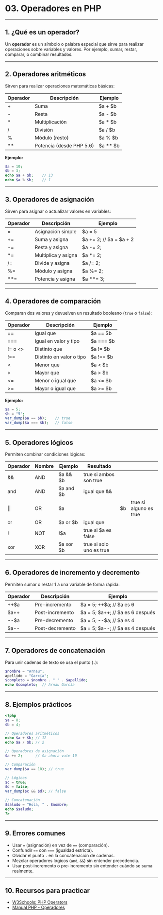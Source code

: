 # 03. Operadores en PHP

---

## 1. ¿Qué es un operador?

Un **operador** es un símbolo o palabra especial que sirve para realizar operaciones sobre variables y valores. Por ejemplo, sumar, restar, comparar, o combinar resultados.

---

## 2. Operadores aritméticos

Sirven para realizar operaciones matemáticas básicas:

| Operador | Descripción              | Ejemplo      |
| -------- | ------------------------ | ------------ |
| +        | Suma                     | \$a + \$b    |
| -        | Resta                    | \$a - \$b    |
| \*       | Multiplicación           | \$a \* \$b   |
| /        | División                 | \$a / \$b    |
| %        | Módulo (resto)           | \$a % \$b    |
| \*\*     | Potencia (desde PHP 5.6) | \$a \*\* \$b |

**Ejemplo:**

```php
$a = 10;
$b = 3;
echo $a + $b;    // 13
echo $a % $b;    // 1
```

---

## 3. Operadores de asignación

Sirven para asignar o actualizar valores en variables:

| Operador | Descripción         | Ejemplo                    |
| -------- | ------------------- | -------------------------- |
| =        | Asignación simple   | \$a = 5                    |
| +=       | Suma y asigna       | \$a += 2; // \$a = \$a + 2 |
| -=       | Resta y asigna      | \$a -= 2;                  |
| \*=      | Multiplica y asigna | \$a \*= 2;                 |
| /=       | Divide y asigna     | \$a /= 2;                  |
| %=       | Módulo y asigna     | \$a %= 2;                  |
| \*\*=    | Potencia y asigna   | \$a \*\*= 3;               |

---

## 4. Operadores de comparación

Comparan dos valores y devuelven un resultado booleano (`true` o `false`):

| Operador | Descripción              | Ejemplo     |
| -------- | ------------------------ | ----------- |
| ==       | Igual que                | \$a == \$b  |
| ===      | Igual en valor y tipo    | \$a === \$b |
| != o <>  | Distinto que             | \$a != \$b  |
| !==      | Distinto en valor o tipo | \$a !== \$b |
| <        | Menor que                | \$a < \$b   |
| >        | Mayor que                | \$a > \$b   |
| <=       | Menor o igual que        | \$a <= \$b  |
| >=       | Mayor o igual que        | \$a >= \$b  |

**Ejemplo:**

```php
$a = 5;
$b = "5";
var_dump($a == $b);    // true
var_dump($a === $b);   // false
```

---

## 5. Operadores lógicos

Permiten combinar condiciones lógicas:

| Operador | Nombre | Ejemplo     | Resultado                |     |                        |
| -------- | ------ | ----------- | ------------------------ | --- | ---------------------- |
| &&       | AND    | \$a && \$b  | true si ambos son true   |     |                        |
| and      | AND    | \$a and \$b | igual que &&             |     |                        |
| \|\|     | OR     | \$a         |                          | \$b | true si alguno es true |
| or       | OR     | \$a or \$b  | igual que                |     |                        |
| !        | NOT    | !\$a        | true si \$a es false     |     |                        |
| xor      | XOR    | \$a xor \$b | true si solo uno es true |     |                        |

---

## 6. Operadores de incremento y decremento

Permiten sumar o restar 1 a una variable de forma rápida:

| Operador | Descripción     | Ejemplo                             |
| -------- | --------------- | ----------------------------------- |
| ++\$a    | Pre-incremento  | \$a = 5; ++\$a; // \$a es 6         |
| \$a++    | Post-incremento | \$a = 5; \$a++; // \$a es 6 después |
| --\$a    | Pre-decremento  | \$a = 5; --\$a; // \$a es 4         |
| \$a--    | Post-decremento | \$a = 5; \$a--; // \$a es 4 después |

---

## 7. Operadores de concatenación

Para unir cadenas de texto se usa el punto (`.`):

```php
$nombre = "Arnau";
apellido = "García";
$completo = $nombre . " " . $apellido;
echo $completo;  // Arnau García
```

---

## 8. Ejemplos prácticos

```php
<?php
$a = 8;
$b = 4;

// Operadores aritméticos
echo $a + $b; // 12
echo $a / $b; // 2

// Operadores de asignación
$a += 2;      // $a ahora vale 10

// Comparación
var_dump($a == 10); // true

// Lógicos
$c = true;
$d = false;
var_dump($c && $d); // false

// Concatenación
$saludo = "Hola, " . $nombre;
echo $saludo;
?>
```

---

## 9. Errores comunes

* Usar `=` (asignación) en vez de `==` (comparación).
* Confundir `==` con `===` (igualdad estricta).
* Olvidar el punto `.` en la concatenación de cadenas.
* Mezclar operadores lógicos (`and`, `&&`) sin entender precedencia.
* Usar post-incremento o pre-incremento sin entender cuándo se suma realmente.

---

## 10. Recursos para practicar

* [W3Schools: PHP Operators](https://www.w3schools.com/php/php_operators.asp)
* [Manual PHP - Operadores](https://www.php.net/manual/es/language.operators.php)